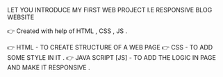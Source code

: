  LET YOU INTRODUCE MY FIRST WEB PROJECT I.E RESPONSIVE BLOG WEBSITE 

 
👉 Created with help of HTML , CSS , JS .


👉 HTML - TO CREATE STRUCTURE OF A WEB PAGE 
👉 CSS  - TO ADD SOME STYLE IN IT .
👉 JAVA SCRIPT [JS] - TO ADD THE LOGIC IN PAGE AND MAKE IT RESPONSIVE .
